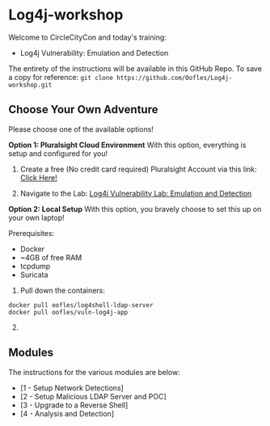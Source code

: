 # Log4j-workshop

Welcome to CircleCityCon and today's training:
- Log4j Vulnerability: Emulation and Detection

The entirety of the instructions will be available in this GitHub Repo. To save a copy for reference:
`git clone https://github.com/Oofles/Log4j-workshop.git`

## Choose Your Own Adventure
Please choose one of the available options!

**Option 1: Pluralsight Cloud Environment**
With this option, everything is setup and configured for you! 

1. Create a free (No credit card required) Pluralsight Account via this link: [Click Here!](http://track.pluralsight.com/MzA2LURVUC03NDUAAAGCiepSmIeMhu-uAa7Z6CLy83pQ_v_Q4ZOIF4Wvgd-eCMQULN0uqw6O_gBcD3TtEhYSnSAncSM=)

2. Navigate to the Lab: [Log4j Vulnerability Lab: Emulation and Detection](https://app.pluralsight.com/labs/detail/1874f406-cb9a-44a0-841e-c171ce0aebcb/toc)


**Option 2: Local Setup**
With this option, you bravely choose to set this up on your own laptop!

Prerequisites:
- Docker 
- ~4GB of free RAM
- tcpdump
- Suricata

1. Pull down the containers:
```
docker pull oofles/log4shell-ldap-server
docker pull oofles/vuln-log4j-app
```

2. 

## Modules
The instructions for the various modules are below:

- [1 - Setup Network Detections]
- [2 - Setup Malicious LDAP Server and POC]
- [3 - Upgrade to a Reverse Shell]
- [4 - Analysis and Detection]